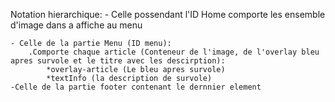 Notation hierarchique:
    - Celle possendant l'ID Home comporte les ensemble d'image dans a affiche au menu
    
    - Celle de la partie Menu (ID menu):
        .Comporte chaque article (Conteneur de l'image, de l'overlay bleu apres survole et le titre avec les descirption): 
            *overlay-article (Le bleu apres survole)
            *textInfo (la description de survole)
    -Celle de la partie footer contenant le dernnier element
